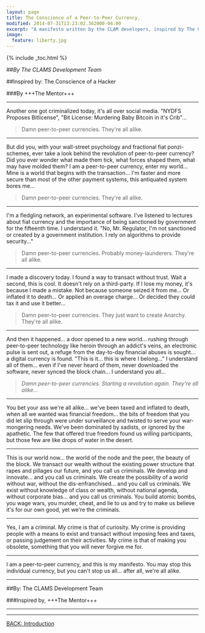 ```yaml
---
layout: page
title: The Conscience of a Peer-to-Peer Currency.
modified: 2014-07-31T13:23:02.362000-04:00
excerpt: "A manifesto written by the CLAM developers, inspired by The Conscience of a Hacker by +++The Mentor+++."
image:
  feature: liberty.jpg
---
```


{% include _toc.html %}

##*By The CLAMS Development Team*

<i class="fa fa-bomb fa-3x"></i>

##Inspired by: The Conscience of a Hacker

###By +++The Mentor+++

---

Another one got criminalized today, it's all over social media.  "NYDFS Proposes Bitlicense", "Bit License: Murdering Baby Bitcoin in it's Crib"...

> Damn peer-to-peer currencies.  They're all alike.

---

But did you, with your wall-street psychology and fractional fiat ponzi-schemes, ever take a look behind the revolution of peer-to-peer currency?  Did you ever wonder what made them tick, what forces shaped them, what may have molded them?
I am a peer-to-peer currency, enter my world...
Mine is a world that begins with the transaction... I'm faster and more secure than most of the other payment systems, this antiquated system bores me...

> Damn peer-to-peer currencies.  They're all alike.

---

I'm a fledgling network, an experimental software. I've listened to lectures about fiat currency and the importance of being sanctioned by government for the fifteenth time. I understand it. "No, Mr. Regulator, I'm not sanctioned or created by a government institution.  I rely on algorithms to provide security..."

> Damn peer-to-peer currencies. Probably money-launderers.  They're all alike.

---

I made a discovery today.  I found a way to transact without trust.  Wait a second, this is cool.  It doesn't rely on a third-party.  If I lose my money, it's because I made a mistake.  Not because someone seized it from me...
Or inflated it to death...
Or applied an overage charge...
Or decided they could tax it and use it better...

> Damn peer-to-peer currencies.  They just want to create Anarchy.  They're all alike.

---

And then it happened... a door opened to a new world... rushing through peer-to-peer technology like heroin through an addict's veins, an electronic pulse is sent out, a refuge from the day-to-day financial abuses is sought... a digital currency is found.
"This is it... this is where I belong..."
I understand all of them... even if I've never heard of them, never downloaded the software, never synced the block chain... I understand you all...
<blockquote><em>Damn peer-to-peer currencies.  Starting a revolution again.  They're all alike...</em></blockquote>

---

You bet your ass we're all alike... we've been taxed and inflated to death, when all we wanted was financial freedom... the bits of freedom that you did let slip through were under surveillance and twisted to serve your war-mongering needs.  We've been dominated by sadists, or ignored by the apathetic.  The few that offered true freedom found us willing participants, but those few are like drops of water in the desert.

---

This is our world now... the world of the node and the peer, the beauty of the block.  We transact our wealth without the existing power structure that rapes and pillages our future, and you call us criminals.  We develop and innovate... and you call us criminals.  We create the possibility of a world without war, without the dis-enfranchised... and you call us criminals.  We exist without knowledge of class or wealth, without national agenda, without corporate bias... and you call us criminals.  You build atomic bombs, you wage wars, you murder, cheat, and lie to us and try to make us believe it's for our own good, yet we're the criminals.

---

Yes, I am a criminal.  My crime is that of curiosity.  My crime is providing people with a means to exist and transact without imposing fees and taxes, or passing judgement on their activities.  My crime is that of making you obsolete, something that you will never forgive me for.

---

I am a peer-to-peer currency, and this is my manifesto.  You may stop this individual currency, but you can't stop us all... after all, we're all alike.

---

##By: The CLAMS Development Team

###Inspired by, +++The Mentor+++

---

<i class="fa fa-bolt fa-5x"></i>

---

<a markdown="0" href="{{ site.url }}/introduction" class="btn">BACK: Introduction</a>